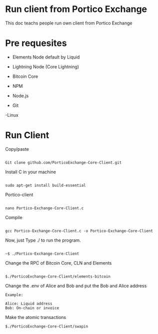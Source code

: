 # Run client from Portico Exchange

This doc teachs people run own client from Portico Exchange

# Pre requesites 

- Elements Node default by Liquid

- Lightning Node (Core Lightning)

-  Bitcoin Core

- NPM

- Node.js

- Git

-Linux

# Run Client

Copy/paste
````

Git clone github.com/PorticoExchange-Core-Client.git
````

Install C in your machine

````

sudo apt-get install build-essential
````

Portico-client
````

nano Portico-Exchange-Core-Client.c
````

Compile
````

gcc Portico-Exchange-Core-Client.c -o Portico-Exchange-Core-Client
````

Now, just Type ./<output name> to run the program.
````

~$ ./Portico-Exchange-Core-Client
````

Change the RPC of Bitcoin Core, CLN and Elements

````

$./PorticoExchange-Core-Client/elements-bitcoin

````

Change the .env of Alice and Bob and put the Bob and Alice address 
  ````
Example: 

Alice: Liquid address
Bob: On-chain or invoice
````
Make the atomic transactions
````
$./PorticoExchange-Core-Client/swapin
````
